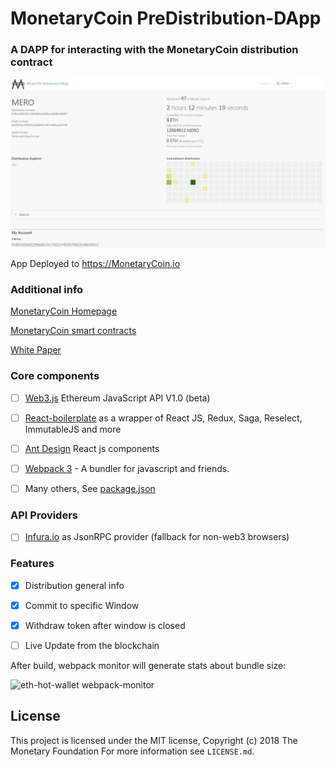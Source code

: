 # MonetaryCoin PreDistribution-DApp

### A DAPP for interacting with the MonetaryCoin distribution contract

![MonetaryCoin Distribution DAPP](https://github.com/Monetary-Foundation/PreDistribution-DApp/raw/master/docs/images/MonetaryCoin_distribution.jpg)

App Deployed to https://MonetaryCoin.io
### Additional info

[MonetaryCoin Homepage](https://MonetaryCoin.org)

[MonetaryCoin smart contracts](https://github.com/Monetary-Foundation/MonetaryCoin)

[White Paper](https://github.com/Monetary-Foundation/MonetaryCoin-White-Paper/blob/master/Monetary%20Protocol%20Whitepaper.pdf)


### Core components

- [ ] [Web3.js](https://github.com/ethereum/web3.js/) Ethereum JavaScript API V1.0 (beta)
- [ ] [React-boilerplate](https://github.com/react-boilerplate/react-boilerplate) as a wrapper of React JS, Redux, Saga, Reselect, ImmutableJS and more
- [ ] [Ant Design](https://github.com/ant-design/ant-design) React js components
- [ ] [Webpack 3](https://github.com/webpack/webpack) - A bundler for javascript and friends.
- [ ] Many others, See [package.json](https://github.com/PaulLaux/eth-hot-wallet/blob/master/package.json)


### API Providers

- [ ] [Infura.io](https://infura.io/) as JsonRPC provider (fallback for non-web3 browsers)


### Features

- [x] Distribution general info
- [x] Commit to specific Window 
- [x] Withdraw token after window is closed
- [ ] Live Update from the blockchain


After build, webpack monitor will generate stats about bundle size:


![eth-hot-wallet webpack-monitor](https://paullaux.github.io/eth-hot-wallet/docs/images/webpack-monitor.JPG)

## License

This project is licensed under the MIT license, Copyright (c) 2018 The Monetary Foundation For more information see `LICENSE.md`.
